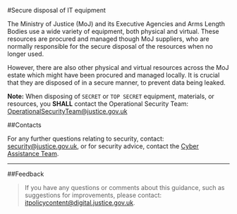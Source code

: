 #Secure disposal of IT equipment

The Ministry of Justice (MoJ) and its Executive Agencies and Arms Length Bodies use a wide variety of equipment, both physical and virtual. These resources are procured and managed though MoJ suppliers, who are normally responsible for the secure disposal of the resources when no longer used.

However, there are also other physical and virtual resources across the MoJ estate which might have been procured and managed locally. It is crucial that they are disposed of in a secure manner, to prevent data being leaked.

**Note:** When disposing of `SECRET` or `TOP SECRET` equipment, materials, or resources, you **SHALL** contact the Operational Security Team: [OperationalSecurityTeam@justice.gov.uk](mailto:OperationalSecurityTeam@justice.gov.uk)

##Contacts

For any further questions relating to security, contact: [security@justice.gov.uk](mailto:security@justice.gov.uk), or for security advice, contact the [Cyber Assistance Team](mailto:CyberConsultancy@digital.justice.gov.uk).

---

##Feedback

> If you have any questions or comments about this guidance, such as suggestions for improvements, please contact: [itpolicycontent@digital.justice.gov.uk](mailto:itpolicycontent@digital.justice.gov.uk).

